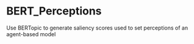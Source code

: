 # BERT_Perceptions
Use BERTopic to generate saliency scores used to set perceptions of an agent-based model
